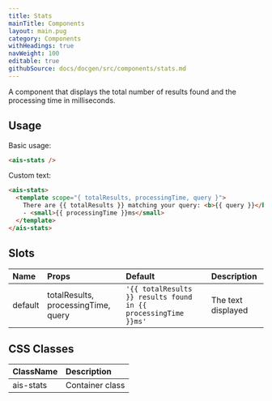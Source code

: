 ```yaml
---
title: Stats
mainTitle: Components
layout: main.pug
category: Components
withHeadings: true
navWeight: 100
editable: true
githubSource: docs/docgen/src/components/stats.md
---
```


A component that displays the total number of results found and the processing time in milliseconds.

## Usage

Basic usage:

```html
<ais-stats />
```

Custom text:

```html
<ais-stats>
  <template scope="{ totalResults, processingTime, query }">
    There are {{ totalResults }} matching your query: <b>{{ query }}</b>
    - <small>{{ processingTime }}ms</small>
  </template>
</ais-stats>
```

## Slots

| Name    | Props                               | Default                                                        | Description        |
|:--------|:------------------------------------|:---------------------------------------------------------------|:-------------------|
| default | totalResults, processingTime, query | `'{{ totalResults }} results found in {{ processingTime }}ms'` | The text displayed |


## CSS Classes

| ClassName | Description     |
|:----------|:----------------|
| ais-stats | Container class |

